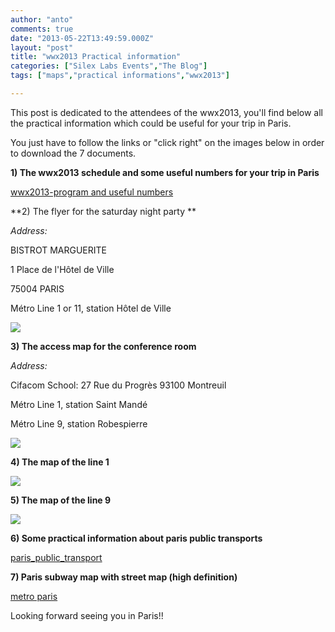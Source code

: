```yaml
---
author: "anto"
comments: true
date: "2013-05-22T13:49:59.000Z"
layout: "post"
title: "wwx2013 Practical information"
categories: ["Silex Labs Events","The Blog"]
tags: ["maps","practical informations","wwx2013"]

---
```

This post is dedicated to the attendees of the wwx2013, you'll find below all the practical information which could be useful for your trip in Paris.

You just have to follow the links or "click right" on the images below in order to download the 7 documents.

**1) The wwx2013 schedule and some useful numbers for your trip in Paris**

[wwx2013-program and useful numbers](https://www.silexlabs.org/138585/the-blog/wwx2013-practical-informations/attachment/wwx2013-program-and-useful-numbers-2/)

**2) The flyer for the saturday night party **

_Address:_

BISTROT MARGUERITE

1 Place de l'Hôtel de Ville

75004 PARIS

Métro Line 1 or 11, station Hôtel de Ville

[![](https://www.silexlabs.org/wp-content/uploads/2013/05/wwx2013-flyer-saturday-night-marguerite.png)](https://www.silexlabs.org/138585/the-blog/wwx2013-practical-informations/attachment/wwx2013-flyer-saturday-night-marguerite/)

**3) The access map for the conference room**

_Address:_

Cifacom School:
27 Rue du Progrès
93100 Montreuil

Métro Line 1, station Saint Mandé

Métro Line 9, station Robespierre

[![](https://www.silexlabs.org/wp-content/uploads/2013/05/wwx2013-access1.png)](https://www.silexlabs.org/138585/the-blog/wwx2013-practical-informations/attachment/wwx2013-access-2/)

**4) The map of the line 1**

[![](https://www.silexlabs.org/wp-content/uploads/2013/05/Line-1-Saint-mandé1.jpg)](https://www.silexlabs.org/138585/the-blog/wwx2013-practical-informations/attachment/line-1-saint-mande-2/)

**5) The map of the line 9**

[![](https://www.silexlabs.org/wp-content/uploads/2013/05/LIne-9-Robespierre1.jpg)](https://www.silexlabs.org/138585/the-blog/wwx2013-practical-informations/attachment/line-9-robespierre-2/)

**6) Some practical information about paris public transports**

[paris_public_transport](https://www.silexlabs.org/138585/the-blog/wwx2013-practical-informations/attachment/paris_public_transport-2/)

**7) Paris subway map with street map (high definition)**

[metro paris](https://www.silexlabs.org/138585/the-blog/wwx2013-practical-informations/attachment/metro-paris-2/)

Looking forward seeing you in Paris!!


